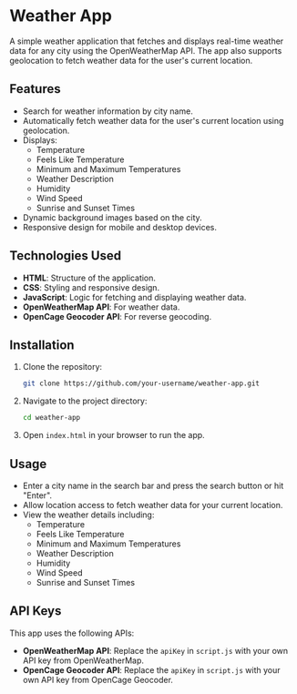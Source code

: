 # Weather App

A simple weather application that fetches and displays real-time weather data for any city using the OpenWeatherMap API. The app also supports geolocation to fetch weather data for the user's current location.

## Features

- Search for weather information by city name.
- Automatically fetch weather data for the user's current location using geolocation.
- Displays:
  - Temperature
  - Feels Like Temperature
  - Minimum and Maximum Temperatures
  - Weather Description
  - Humidity
  - Wind Speed
  - Sunrise and Sunset Times
- Dynamic background images based on the city.
- Responsive design for mobile and desktop devices.

## Technologies Used

- **HTML**: Structure of the application.
- **CSS**: Styling and responsive design.
- **JavaScript**: Logic for fetching and displaying weather data.
- **OpenWeatherMap API**: For weather data.
- **OpenCage Geocoder API**: For reverse geocoding.

## Installation

1. Clone the repository:
   ```bash
   git clone https://github.com/your-username/weather-app.git
   ```

2. Navigate to the project directory:
   ```bash
   cd weather-app
   ```

3. Open `index.html` in your browser to run the app.

## Usage

- Enter a city name in the search bar and press the search button or hit "Enter".
- Allow location access to fetch weather data for your current location.
- View the weather details including:
  - Temperature
  - Feels Like Temperature
  - Minimum and Maximum Temperatures
  - Weather Description
  - Humidity
  - Wind Speed
  - Sunrise and Sunset Times

## API Keys

This app uses the following APIs:

- **OpenWeatherMap API**: Replace the `apiKey` in `script.js` with your own API key from OpenWeatherMap.
- **OpenCage Geocoder API**: Replace the `apiKey` in `script.js` with your own API key from OpenCage Geocoder.